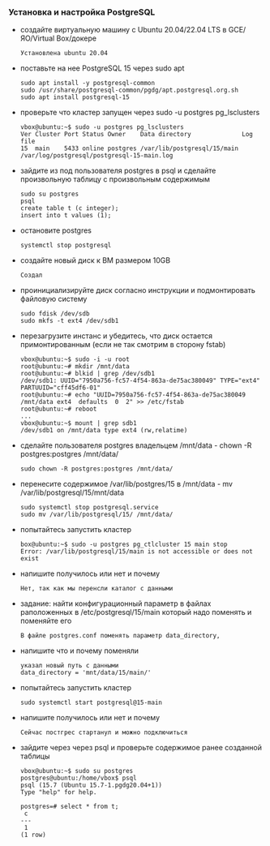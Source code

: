 ### Установка и настройка PostgreSQL

- создайте виртуальную машину c Ubuntu 20.04/22.04 LTS в GCE/ЯО/Virtual Box/докере
    ```
    Установлена ubuntu 20.04
    ```

- поставьте на нее PostgreSQL 15 через sudo apt
    ```shell
    sudo apt install -y postgresql-common
    sudo /usr/share/postgresql-common/pgdg/apt.postgresql.org.sh
    sudo apt install postgresql-15
    ```

- проверьте что кластер запущен через sudo -u postgres pg_lsclusters
    ```shell
    vbox@ubuntu:~$ sudo -u postgres pg_lsclusters
    Ver Cluster Port Status Owner    Data directory              Log file
    15  main    5433 online postgres /var/lib/postgresql/15/main /var/log/postgresql/postgresql-15-main.log

    ```

- зайдите из под пользователя postgres в psql и сделайте произвольную таблицу с произвольным содержимым
    ```shell
    sudo su postgres
    psql
    create table t (c integer);
    insert into t values (1);
    ```

- остановите postgres
    ```shell
    systemctl stop postgresql
    ```

- создайте новый диск к ВМ размером 10GB
    ```
    Создал
    ```

- проинициализируйте диск согласно инструкции и подмонтировать файловую систему
    ```shell
    sudo fdisk /dev/sdb
    sudo mkfs -t ext4 /dev/sdb1
    ```
- перезагрузите инстанс и убедитесь, что диск остается примонтированным (если не так смотрим в сторону fstab)

    ```shell
    vbox@ubuntu:~$ sudo -i -u root
    root@ubuntu:~# mkdir /mnt/data
    root@ubuntu:~# blkid | grep /dev/sdb1
    /dev/sdb1: UUID="7950a756-fc57-4f54-863a-de75ac380049" TYPE="ext4" PARTUUID="cff45df6-01"
    root@ubuntu:~# echo "UUID=7950a756-fc57-4f54-863a-de75ac380049 /mnt/data ext4  defaults  0  2" >> /etc/fstab
    root@ubuntu:~# reboot
    ...
    vbox@ubuntu:~$ mount | grep sdb1
    /dev/sdb1 on /mnt/data type ext4 (rw,relatime)
    ```

- сделайте пользователя postgres владельцем /mnt/data - chown -R postgres:postgres /mnt/data/
    ```shell
    sudo chown -R postgres:postgres /mnt/data/
    ```

- перенесите содержимое /var/lib/postgres/15 в /mnt/data - mv /var/lib/postgresql/15/mnt/data
    ```shell
    sudo systemctl stop postgresql.service
    sudo mv /var/lib/postgresql/15/ /mnt/data/
    ```

- попытайтесь запустить кластер
    ```shell
    box@ubuntu:~$ sudo -u postgres pg_ctlcluster 15 main stop
    Error: /var/lib/postgresql/15/main is not accessible or does not exist
    ```

- напишите получилось или нет и почему
    ```
    Нет, так как мы перенсли каталог с данными
    ```

- задание: найти конфигурационный параметр в файлах раположенных в /etc/postgresql/15/main который
надо поменять и поменяйте его
    ```
    В файле postgres.conf поменять параметр data_directory,
    ```

- напишите что и почему поменяли
    ```
    указал новый путь с данными
    data_directory = 'mnt/data/15/main/'
    ```

- попытайтесь запустить кластер
    ```shell
    sudo systemctl start postgresql@15-main
    ```

- напишите получилось или нет и почему
    ```
    Сейчас постгрес стартанул и можно подключиться
    ```

- зайдите через через psql и проверьте содержимое ранее созданной таблицы
    ```shell
    vbox@ubuntu:~$ sudo su postgres
    postgres@ubuntu:/home/vbox$ psql
    psql (15.7 (Ubuntu 15.7-1.pgdg20.04+1))
    Type "help" for help.

    postgres=# select * from t;
     c
    ---
     1
    (1 row)
    ```
